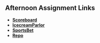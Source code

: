 ## Afternoon Assignment Links

* **[Scoreboard](https://github.com/Previterror/scoreboard)**
* **[IcecreamParlor](https://github.com/Previterror/icecreamparlor)**
* **[SportsBet](https://github.com/Previterror/sportsbet)**
* **[Repo](https://github.com/Previterror/<ASSIGNMENT_REPO>)**
